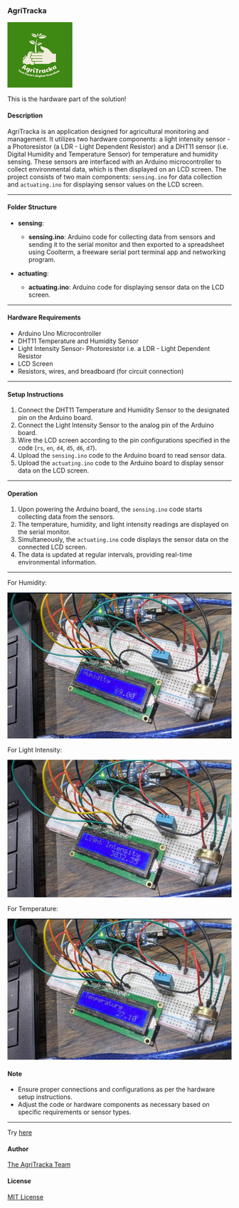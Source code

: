 ### AgriTracka


![Alt text](image-3.png)

This is the hardware part of the solution!

#### Description
AgriTracka is an application designed for agricultural monitoring and management. It utilizes two hardware components: a light intensity sensor - a Photoresistor (a LDR - Light Dependent Resistor) and a DHT11 sensor (i.e. Digital Humidity and Temperature Sensor) for temperature and humidity sensing. These sensors are interfaced with an Arduino microcontroller to collect environmental data, which is then displayed on an LCD screen. The project consists of two main components: `sensing.ino` for data collection and `actuating.ino` for displaying sensor values on the LCD screen.

---

#### Folder Structure

- **sensing**:
  - **sensing.ino**: Arduino code for collecting data from sensors and sending it to the serial monitor and then exported to a spreadsheet using Coolterm, a freeware serial port terminal app and networking program.

- **actuating**:
  - **actuating.ino**: Arduino code for displaying sensor data on the LCD screen.

---

#### Hardware Requirements
- Arduino Uno Microcontroller
- DHT11 Temperature and Humidity Sensor
- Light Intensity Sensor- Photoresistor i.e. a LDR - Light Dependent Resistor
- LCD Screen
- Resistors, wires, and breadboard (for circuit connection)

---

#### Setup Instructions
1. Connect the DHT11 Temperature and Humidity Sensor to the designated pin on the Arduino board.
2. Connect the Light Intensity Sensor to the analog pin of the Arduino board.
3. Wire the LCD screen according to the pin configurations specified in the code (`rs`, `en`, `d4`, `d5`, `d6`, `d7`).
4. Upload the `sensing.ino` code to the Arduino board to read sensor data.
5. Upload the `actuating.ino` code to the Arduino board to display sensor data on the LCD screen.

---

#### Operation
1. Upon powering the Arduino board, the `sensing.ino` code starts collecting data from the sensors.
2. The temperature, humidity, and light intensity readings are displayed on the serial monitor.
3. Simultaneously, the `actuating.ino` code displays the sensor data on the connected LCD screen.
4. The data is updated at regular intervals, providing real-time environmental information.

---
For Humidity:


![Alt text](image.png)

For Light Intensity:


![Alt](image-1.png)

For Temperature:


![Alt text](image-2.png)

#### Note
- Ensure proper connections and configurations as per the hardware setup instructions.
- Adjust the code or hardware components as necessary based on specific requirements or sensor types.

---

Try [here](https://agritracka.azurewebsites.net/)

#### Author
[The AgriTracka Team](https://drive.google.com/file/d/1wNPGGXfohR7Q4M426ggvJ1lRbXjCetz9/view?usp=sharing)

#### License
[MIT License](https://opensource.org/license/mit/)

```
